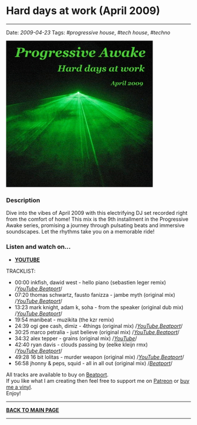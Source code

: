 # Hard days at work (April 2009)

----

Date: *2009-04-23*
Tags: *#progressive house*, *#tech house*, *#techno*  

[![Shivioua - Hard days at work (April 2009)](./images/hard-days-at-work-april-2009.jpg)](https://youtu.be/QF_UXuIfPmU)  

### Description

Dive into the vibes of April 2009 with this electrifying DJ set recorded right from the comfort of home! This mix is the 9th installment in the Progressive Awake series, promising a journey through pulsating beats and immersive soundscapes. Let the rhythms take you on a memorable ride!

### Listen and watch on...

* [**YOUTUBE**](https://youtu.be/QF_UXuIfPmU)   

TRACKLIST:  

* 00:00 inkfish, dawid west - hello piano (sebastien leger remix)
  /[_YouTube_](https://www.youtube.com/watch?v=osh5xBfBatg),[_Beatport_](https://www.beatport.com/track/hello-piano/676755)/  
* 07:20 thomas schwartz, fausto fanizza - jambe myth (original mix)
  /[_YouTube_](https://www.youtube.com/watch?v=XZYZ8w6XPBY),[_Beatport_](FIXMEhttps://www.beatport.com/track/jambe-mith/1135616)/  
* 13:23 mark knight, adam k, soha - from the speaker (original dub mix)
  /[_YouTube_](https://www.youtube.com/watch?v=fM7FlBDAeDs),[_Beatport_](https://www.beatport.com/track/from-the-speaker/609206)/  
* 19:54 manibeat - muzikita (the kzr remix)
* 24:39 ogi gee cash, dimiz - 4things (original mix)
  /[_YouTube_](https://www.youtube.com/watch?v=k5MIUU7bLnk),[_Beatport_](https://www.beatport.com/track/4things/707858)/  
* 30:25 marco petralia - just believe (original mix)
  /[_YouTube_](https://www.youtube.com/watch?v=0xXGVNp7Y44),[_Beatport_](https://www.beatport.com/track/just-believe/250729)/  
* 34:32 alex tepper - grains (original mix)
  /[_YouTube_](https://www.youtube.com/watch?v=16aeYbW14io)/  
* 42:40 ryan davis - clouds passing by (eelke kleijn rmx)
  /[_YouTube_](https://www.youtube.com/watch?v=7Ql_K-dpX2g),[_Beatport_](https://www.beatport.com/track/clouds-passing-by/654595)/  
* 49:28 16 bit lolitas - murder weapon (original mix)
  /[_YouTube_](https://www.youtube.com/watch?v=sF50fc7Zh5E),[_Beatport_](https://www.beatport.com/track/murder-weapon/724204)/  
* 56:58 jhonny & peps, squid - all in all out (original mix)
  /[_Beatport_](https://www.beatport.com/track/all-in-all-out/771990)/  

All tracks are available to buy on <a href="http://beatport.com" target="_blank">Beatport</a>.  
If you like what I am creating then feel free to support me on [Patreon](https://www.patreon.com/shivioua) or [buy me a vinyl](https://www.buymeacoffee.com/shivioua).  
Enjoy!  


----

[**BACK TO MAIN PAGE**](./README.md)

---- 
